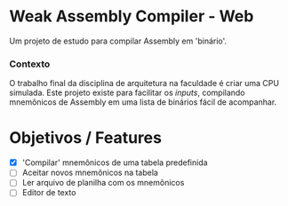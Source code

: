 # Weak Assembly Compiler - Web

Um projeto de estudo para compilar Assembly em 'binário'.

### Contexto

O trabalho final da disciplina de arquitetura na faculdade é criar uma CPU simulada.
Este projeto existe para facilitar os *inputs*, compilando mnemônicos de Assembly em uma lista de binários fácil de acompanhar.

# Objetivos / Features

   * [x] 'Compilar' mnemônicos de uma tabela predefinida
   * [ ] Aceitar novos mnemônicos na tabela
   * [ ] Ler arquivo de planilha com os mnemônicos
   * [ ] Editor de texto
